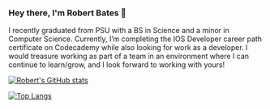 ### Hey there, I'm Robert Bates 👋
I recently graduated from PSU with a BS in Science and a minor in Computer Science. 
Currently, I’m completing the IOS Developer career path certificate on Codecademy while also looking for work as a developer.
I would treasure working as part of a team in an environment where I can continue to learn/grow, and I look forward to working with yours!

[![Robert's GitHub stats](https://github-readme-stats.vercel.app/api?username=robertbates1995&show_icons=true&hide_border=true&hide=stars,prs,contribs&include_all_commits=true&count_private=true&theme=radical)](https://github.com/anuraghazra/github-readme-stats)

[![Top Langs](https://github-readme-stats.vercel.app/api/top-langs/?username=robertbates1995&theme=radical)](https://github.com/anuraghazra/github-readme-stats)

<!--
**robertbates1995/robertbates1995** is a ✨ _special_ ✨ repository because its `README.md` (this file) appears on your GitHub profile.

Here are some ideas to get you started:

- 🔭 I’m currently working on ...
- 🌱 I’m currently learning ...
- 👯 I’m looking to collaborate on ...
- 🤔 I’m looking for help with ... 
- 💬 Ask me about ...
- 📫 How to reach me: ...
- 😄 Pronouns: ...
- ⚡ Fun fact: ...
-->
